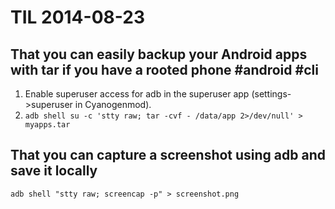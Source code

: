 # TIL 2014-08-23

## That you can easily backup your Android apps with tar if you have a rooted phone #android #cli

1. Enable superuser access for adb in the superuser app (settings->superuser in Cyanogenmod).
2. `adb shell su -c 'stty raw; tar -cvf - /data/app 2>/dev/null' > myapps.tar`

## That you can capture a screenshot using adb and save it locally

`adb shell "stty raw; screencap -p" > screenshot.png`
